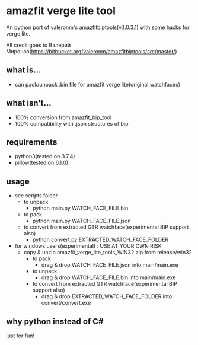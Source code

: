 # amazfit verge lite tool
An python port of valeronm's amazfitbiptools(v.1.0.3.1) with some hacks for verge lite.

All credit goes to Валерий Миронов(https://bitbucket.org/valeronm/amazfitbiptools/src/master/)

## what is...
* can pack/unpack .bin file for amazfit verge lite(original watchfaces)

## what isn't...
* 100% conversion from amazfit_bip_tool
* 100% compatibility with .json structures of bip

## requirements
* python3(tested on 3.7.4)
* pillow(tested on 6.1.0)

## usage
* see scripts folder
  * to unpack
    * python main.py WATCH_FACE_FILE.bin
  * to pack
    * python main.py WATCH_FACE_FILE.json
  * to convert from extracted GTR watchface(experimental BIP support also)
    * python convert.py EXTRACTED_WATCH_FACE_FOLDER
* for windows users(experimental) : USE AT YOUR OWN RISK
  * copy & unzip amazfit_verge_lite_tools_WIN32.zip from release/win32
    * to pack
      * drag & drop WATCH_FACE_FILE.json into main/main.exe
    * to unpack
      * drag & drop WATCH_FACE_FILE.bin into main/main.exe
    * to convert from extracted GTR watchface(experimental BIP support also)
      * drag & drop EXTRACTED_WATCH_FACE_FOLDER into convert/convert.exe

## why python instead of C#
just for fun!

